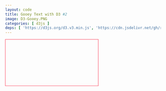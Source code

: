 ```yaml
---
layout: code
title: Gooey Text with D3 #2
image: D3-Gooey.PNG
categories: [ d3js ]
deps: [ 'https://d3js.org/d3.v3.min.js', 'https://cdn.jsdelivr.net/gh/riccardoscalco/textures/dist/textures.js' ]
---
```

<link href='https://fonts.googleapis.com/css?family=Raleway:900italic' rel='stylesheet' type='text/css'>
<style>
    svg{
        border: solid 1px rgb( 251, 53, 80 );
    }

    svg:hover{
        cursor: pointer;
    }    

    svg #border{
        fill: none;
        stroke: rgb( 251, 53, 80 );
        stroke-width: 1px;
        transition: all .1s ease-in;
    }

    svg:hover #border{
        cursor: pointer;
        stroke-width: 20px;
    }

    canvas{
        display: none;
    }
</style>

<canvas id='cnvs'></canvas>
  
<svg></svg>

<script>
    window.addEventListener( 'load', function() {
        var h = 500, w;
        var svg = d3.select( 'svg' );

        function getWidth(){
            w = window.innerWidth > 1200 ? 1200 : window.innerWidth;
            svg.attr( { width: w, height: h } );
            d3.select( '#border' ).attr( 'width', w );
            cnvs.width = w;
            cnvs.height = h;
        }
        getWidth();
        window.addEventListener( 'resize', getWidth );
        
        svg.append( 'rect' )
            .attr( {
                id: 'border',
                x: 0,
                y: 0,
                width: w,
                height: h
            } );

        ( function anim(){
            var cnvs, ctx;
            var g, defs, rad, circles;
            var title = [ 'le Club', 'Learn.', 'Code.', 'Create.' ];
            var frame = 0, speed = 500, n = 2500;
            var color = d3.rgb( '#FB3550' );

            ( function(){
                cnvs = document.querySelector( '#cnvs' );
                ctx = cnvs.getContext( '2d' );
                cnvs.width = w;
                cnvs.height = h;

                goo = svg.append( 'g' )
                    .style( 'filter', 'url(#gooey)' );
                
                defs = svg.append( 'defs' );
                var filter = defs.append( 'filter' ).attr( 'id', 'gooey' )
                filter.append( 'feGaussianBlur' )
                    .attr( 'in', 'SourceGraphic' )
                    .attr( 'stdDeviation', '6' )
                    .attr( 'result', 'blur' );
                filter.append( 'feColorMatrix' )
                    .attr( 'in', 'blur' )
                    .attr( 'mode', 'matrix' )
                    .attr( 'values', '1 0 0 0 0  0 1 0 0 0  0 0 1 0 0  0 0 0 17 -7' )
                    .attr( 'result', 'gooey' );
                filter.append( 'feComposite' )
                    .attr( 'in', 'SourceGraphic' )
                    .attr( 'in2', 'gooey' )
                    .attr( 'operator', 'atop' );


                rad = d3.scale.linear()
                    .domain( [ 0, 1 ] )
                    .range( [ w / 3 - 20, w / 3 + 20 ] );

                circles = goo
                    .selectAll( 'circle' )
                    .data( d3.range( n ) )
                    .enter()
                    .append( 'circle' )
                    .attr( 'fill', '#000' )
                    .attr( 'cx', function( d ){ 
                        return ~~( Math.random() * w );
                    } )
                    .attr( 'cy', function( d ){ 
                        return ~~( Math.random() * h );
                    } )
                    .attr( 'r', 0 )
                    .attr( 'fill', color );

                step1();
            } )();

            function step1(){
                ctx.fillStyle = 'white';
                ctx.fillRect( 0, 0, cnvs.width, cnvs.height );
                ctx.font = '350px Raleway';
                ctx.fillStyle = 'black';
                ctx.textAlign = 'center';
                ctx.textBaseline = 'middle';
                ctx.fillText( title[ frame % title.length ], cnvs.width / 2, cnvs.height / 2 );
                cnvsData = ctx.getImageData( 0, 0, w, h ).data;
                frame++;
  
                var count = 0;
                circles
                    .datum( function(){
                        var r = ~~( 2 + Math.random() * 10 ),
                            x = ~~( Math.random() * w ),
                            y = ~~( Math.random() * h ),
                            duration = speed + ~~( Math.random() * 1000 );
                        
                        while( cnvsData[ ( x + y * w ) * 4 ] > 10 ){
                            x = ~~( Math.random() * w );
                            y = ~~( Math.random() * h );
                        }
                        return { x: x, y: y, r: r, duration: duration };
                    } )
                    .transition()
                    .duration( function( d ){
                        return d.duration;
                    } )
                    .delay( function( d, i ){
                        return i;
                    } )
                    .attr( 'fill', function(){
                        return  color.darker( Math.random() * 0.2 );
                    } )
                    .attr( 'cx', function( d ){
                        return d.x;
                    } )
                    .attr( 'cy', function( d ){
                        return d.y;
                    } )
                    .attr( 'r', function( d ){
                        return d.r;
                    } )
                    .each( 'end', function( d ){
                        count++;
                        if( count === n ){
                            step1();
                        }
                    } );
            }

            function endStep(){
                text.remove();
                mask.remove();
                d3.select( '#pattern' ).remove();
                svg.select( 'defs' ).remove();

                anim();
            }
        } )();
    } );
</script>
